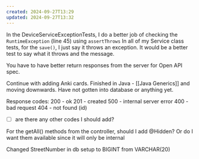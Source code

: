 ```yaml
---
created: 2024-09-27T13:29
updated: 2024-09-27T13:32
---
```

In the DeviceServiceExceptionTests, I do a better job of checking the `RuntimeException` (line 45) using `assertThrows`
In all of my Service class tests, for the `save()`, I just say it throws an exception. It would be a better test to say what it throws and the message. 

You have to have better return responses from the server for Open API spec. 

Continue with adding Anki cards. Finished in Java - [[Java Generics]] and moving downwards. Have not gotten into database or anything yet. 

Response codes: 
200 - ok
201 - created 
500 - internal server error
400 - bad request 
404 - not found (id)
- [ ] are there any other codes I should add? 

For the getAll() methods from the controller, should I add @Hidden? Or do I want them available since it will only be internal 

Changed StreetNumber in db setup to BIGINT from VARCHAR(20)